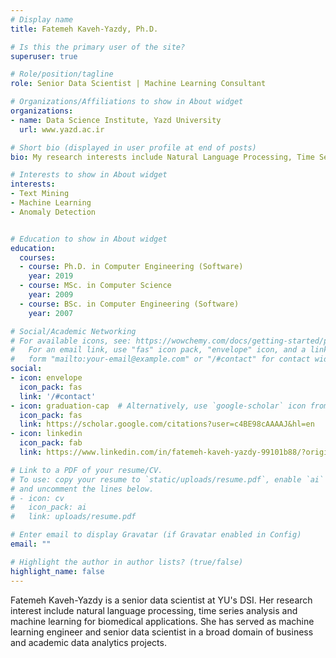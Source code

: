 ```yaml
---
# Display name
title: Fatemeh Kaveh-Yazdy, Ph.D.

# Is this the primary user of the site?
superuser: true

# Role/position/tagline
role: Senior Data Scientist | Machine Learning Consultant

# Organizations/Affiliations to show in About widget
organizations:
- name: Data Science Institute, Yazd University
  url: www.yazd.ac.ir

# Short bio (displayed in user profile at end of posts)
bio: My research interests include Natural Language Processing, Time Series Analysis, Biomedical Data Analysis.

# Interests to show in About widget
interests:
- Text Mining
- Machine Learning
- Anomaly Detection


# Education to show in About widget
education:
  courses:
  - course: Ph.D. in Computer Engineering (Software)
    year: 2019
  - course: MSc. in Computer Science
    year: 2009
  - course: BSc. in Computer Engineering (Software)
    year: 2007

# Social/Academic Networking
# For available icons, see: https://wowchemy.com/docs/getting-started/page-builder/#icons
#   For an email link, use "fas" icon pack, "envelope" icon, and a link in the
#   form "mailto:your-email@example.com" or "/#contact" for contact widget.
social:
- icon: envelope
  icon_pack: fas
  link: '/#contact'
- icon: graduation-cap  # Alternatively, use `google-scholar` icon from `ai` icon pack
  icon_pack: fas
  link: https://scholar.google.com/citations?user=c4BE98cAAAAJ&hl=en
- icon: linkedin
  icon_pack: fab
  link: https://www.linkedin.com/in/fatemeh-kaveh-yazdy-99101b88/?originalSubdomain=ir

# Link to a PDF of your resume/CV.
# To use: copy your resume to `static/uploads/resume.pdf`, enable `ai` icons in `params.toml`, 
# and uncomment the lines below.
# - icon: cv
#   icon_pack: ai
#   link: uploads/resume.pdf

# Enter email to display Gravatar (if Gravatar enabled in Config)
email: ""

# Highlight the author in author lists? (true/false)
highlight_name: false
---
```


Fatemeh Kaveh-Yazdy is a senior data scientist at YU's DSI. Her research interest include natural language processing, time series analysis and machine learning for biomedical applications. She has served as machine learning engineer and senior data scientist in a broad domain of business and academic data analytics projects. 

